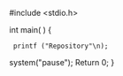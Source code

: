 #include <stdio.h>

int main( ) {
     
     printf ("Repository"\n);
     
system("pause");
Return 0;
}
